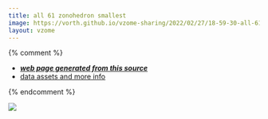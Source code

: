 ```yaml
---
title: all 61 zonohedron smallest
image: https://vorth.github.io/vzome-sharing/2022/02/27/18-59-30-all-61-zonohedron-smallest/all-61-zonohedron-smallest.png
layout: vzome
---
```


{% comment %}
 - [***web page generated from this source***][post]
 - [data assets and more info][github]

[post]: <https://vorth.github.io/vzome-sharing/2022/02/27/all-61-zonohedron-smallest-18-59-30.html>
[github]: <https://github.com/vorth/vzome-sharing/tree/main/2022/02/27/18-59-30-all-61-zonohedron-smallest/>
{% endcomment %}

<vzome-viewer style="width: 100%; height: 65vh;"
       src="https://vorth.github.io/vzome-sharing/2022/02/27/18-59-30-all-61-zonohedron-smallest/all-61-zonohedron-smallest.vZome" >
  <img src="https://vorth.github.io/vzome-sharing/2022/02/27/18-59-30-all-61-zonohedron-smallest/all-61-zonohedron-smallest.png" />
</vzome-viewer>
